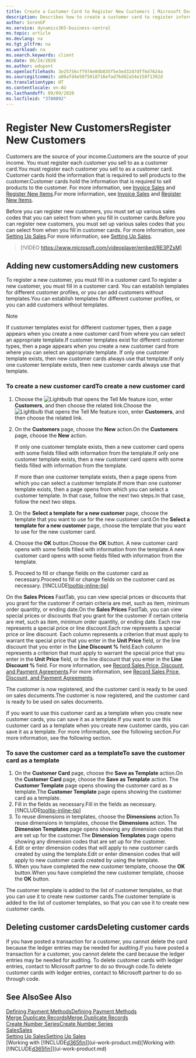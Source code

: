 ```yaml
---
title: Create a Customer Card to Register New Customers | Microsoft Docs
description: Describes how to create a customer card to register information about each new customer or client that you sell to.
author: SorenGP
ms.service: dynamics365-business-central
ms.topic: article
ms.devlang: na
ms.tgt_pltfrm: na
ms.workload: na
ms.search.keywords: client
ms.date: 06/24/2020
ms.author: edupont
ms.openlocfilehash: 3e25756cff974e0db835f5e3ed3247dff6d7624a
ms.sourcegitcommit: a80afd4e5075018716efad76d82a54e158f1392d
ms.translationtype: HT
ms.contentlocale: en-AU
ms.lasthandoff: 09/09/2020
ms.locfileid: "3780892"
---
```

# <a name="register-new-customers"></a><span data-ttu-id="d2868-103">Register New Customers</span><span class="sxs-lookup"><span data-stu-id="d2868-103">Register New Customers</span></span>

<span data-ttu-id="d2868-104">Customers are the source of your income.</span><span class="sxs-lookup"><span data-stu-id="d2868-104">Customers are the source of your income.</span></span> <span data-ttu-id="d2868-105">You must register each customer you sell to as a customer card.</span><span class="sxs-lookup"><span data-stu-id="d2868-105">You must register each customer you sell to as a customer card.</span></span> <span data-ttu-id="d2868-106">Customer cards hold the information that is required to sell products to the customer.</span><span class="sxs-lookup"><span data-stu-id="d2868-106">Customer cards hold the information that is required to sell products to the customer.</span></span> <span data-ttu-id="d2868-107">For more information, see [Invoice Sales](sales-how-invoice-sales.md) and [Register New Items](inventory-how-register-new-items.md).</span><span class="sxs-lookup"><span data-stu-id="d2868-107">For more information, see [Invoice Sales](sales-how-invoice-sales.md) and [Register New Items](inventory-how-register-new-items.md).</span></span>  

<span data-ttu-id="d2868-108">Before you can register new customers, you must set up various sales codes that you can select from when you fill in customer cards.</span><span class="sxs-lookup"><span data-stu-id="d2868-108">Before you can register new customers, you must set up various sales codes that you can select from when you fill in customer cards.</span></span> <span data-ttu-id="d2868-109">For more information, see [Setting Up Sales](sales-setup-sales.md).</span><span class="sxs-lookup"><span data-stu-id="d2868-109">For more information, see [Setting Up Sales](sales-setup-sales.md).</span></span>

> [!VIDEO https://www.microsoft.com/videoplayer/embed/RE3PZsM]

## <a name="adding-new-customers"></a><span data-ttu-id="d2868-110">Adding new customers</span><span class="sxs-lookup"><span data-stu-id="d2868-110">Adding new customers</span></span>

<span data-ttu-id="d2868-111">To register a new customer, you must fill in a customer card.</span><span class="sxs-lookup"><span data-stu-id="d2868-111">To register a new customer, you must fill in a customer card.</span></span> <span data-ttu-id="d2868-112">You can establish templates for different customer profiles, or you can add customers without templates.</span><span class="sxs-lookup"><span data-stu-id="d2868-112">You can establish templates for different customer profiles, or you can add customers without templates.</span></span>  

> [!NOTE]  
> <span data-ttu-id="d2868-113">If customer templates exist for different customer types, then a page appears when you create a new customer card from where you can select an appropriate template.</span><span class="sxs-lookup"><span data-stu-id="d2868-113">If customer templates exist for different customer types, then a page appears when you create a new customer card from where you can select an appropriate template.</span></span> <span data-ttu-id="d2868-114">If only one customer template exists, then new customer cards always use that template.</span><span class="sxs-lookup"><span data-stu-id="d2868-114">If only one customer template exists, then new customer cards always use that template.</span></span>  

### <a name="to-create-a-new-customer-card"></a><span data-ttu-id="d2868-115">To create a new customer card</span><span class="sxs-lookup"><span data-stu-id="d2868-115">To create a new customer card</span></span>

1. <span data-ttu-id="d2868-116">Choose the ![Lightbulb that opens the Tell Me feature](media/ui-search/search_small.png "Tell me what you want to do") icon, enter **Customers**, and then choose the related link.</span><span class="sxs-lookup"><span data-stu-id="d2868-116">Choose the ![Lightbulb that opens the Tell Me feature](media/ui-search/search_small.png "Tell me what you want to do") icon, enter **Customers**, and then choose the related link.</span></span>  
2. <span data-ttu-id="d2868-117">On the **Customers** page, choose the **New** action.</span><span class="sxs-lookup"><span data-stu-id="d2868-117">On the **Customers** page, choose the **New** action.</span></span>

    <span data-ttu-id="d2868-118">If only one customer template exists, then a new customer card opens with some fields filled with information from the template.</span><span class="sxs-lookup"><span data-stu-id="d2868-118">If only one customer template exists, then a new customer card opens with some fields filled with information from the template.</span></span>

    <span data-ttu-id="d2868-119">If more than one customer template exists, then a page opens from which you can select a customer template.</span><span class="sxs-lookup"><span data-stu-id="d2868-119">If more than one customer template exists, then a page opens from which you can select a customer template.</span></span> <span data-ttu-id="d2868-120">In that case, follow the next two steps.</span><span class="sxs-lookup"><span data-stu-id="d2868-120">In that case, follow the next two steps.</span></span>
3. <span data-ttu-id="d2868-121">On the **Select a template for a new customer** page, choose the template that you want to use for the new customer card.</span><span class="sxs-lookup"><span data-stu-id="d2868-121">On the **Select a template for a new customer** page, choose the template that you want to use for the new customer card.</span></span>
4. <span data-ttu-id="d2868-122">Choose the **OK** button.</span><span class="sxs-lookup"><span data-stu-id="d2868-122">Choose the **OK** button.</span></span> <span data-ttu-id="d2868-123">A new customer card opens with some fields filled with information from the template.</span><span class="sxs-lookup"><span data-stu-id="d2868-123">A new customer card opens with some fields filled with information from the template.</span></span>  
5. <span data-ttu-id="d2868-124">Proceed to fill or change fields on the customer card as necessary.</span><span class="sxs-lookup"><span data-stu-id="d2868-124">Proceed to fill or change fields on the customer card as necessary.</span></span> [!INCLUDE[tooltip-inline-tip](includes/tooltip-inline-tip_md.md)]

<span data-ttu-id="d2868-125">On the **Sales Prices** FastTab, you can view special prices or discounts that you grant for the customer if certain criteria are met, such as item, minimum order quantity, or ending date.</span><span class="sxs-lookup"><span data-stu-id="d2868-125">On the **Sales Prices** FastTab, you can view special prices or discounts that you grant for the customer if certain criteria are met, such as item, minimum order quantity, or ending date.</span></span> <span data-ttu-id="d2868-126">Each row represents a special price or line discount.</span><span class="sxs-lookup"><span data-stu-id="d2868-126">Each row represents a special price or line discount.</span></span> <span data-ttu-id="d2868-127">Each column represents a criterion that must apply to warrant the special price that you enter in the **Unit Price** field, or the line discount that you enter in the **Line Discount %** field.</span><span class="sxs-lookup"><span data-stu-id="d2868-127">Each column represents a criterion that must apply to warrant the special price that you enter in the **Unit Price** field, or the line discount that you enter in the **Line Discount %** field.</span></span> <span data-ttu-id="d2868-128">For more information, see [Record Sales Price, Discount, and Payment Agreements](sales-how-record-sales-price-discount-payment-agreements.md).</span><span class="sxs-lookup"><span data-stu-id="d2868-128">For more information, see [Record Sales Price, Discount, and Payment Agreements](sales-how-record-sales-price-discount-payment-agreements.md).</span></span>

<span data-ttu-id="d2868-129">The customer is now registered, and the customer card is ready to be used on sales documents.</span><span class="sxs-lookup"><span data-stu-id="d2868-129">The customer is now registered, and the customer card is ready to be used on sales documents.</span></span>

<span data-ttu-id="d2868-130">If you want to use this customer card as a template when you create new customer cards, you can save it as a template.</span><span class="sxs-lookup"><span data-stu-id="d2868-130">If you want to use this customer card as a template when you create new customer cards, you can save it as a template.</span></span> <span data-ttu-id="d2868-131">For more information, see the following section.</span><span class="sxs-lookup"><span data-stu-id="d2868-131">For more information, see the following section.</span></span>  

### <a name="to-save-the-customer-card-as-a-template"></a><span data-ttu-id="d2868-132">To save the customer card as a template</span><span class="sxs-lookup"><span data-stu-id="d2868-132">To save the customer card as a template</span></span>

1. <span data-ttu-id="d2868-133">On the **Customer Card** page, choose the **Save as Template** action.</span><span class="sxs-lookup"><span data-stu-id="d2868-133">On the **Customer Card** page, choose the **Save as Template** action.</span></span> <span data-ttu-id="d2868-134">The **Customer Template** page opens showing the customer card as a template.</span><span class="sxs-lookup"><span data-stu-id="d2868-134">The **Customer Template** page opens showing the customer card as a template.</span></span>
2. <span data-ttu-id="d2868-135">Fill in the fields as necessary.</span><span class="sxs-lookup"><span data-stu-id="d2868-135">Fill in the fields as necessary.</span></span> [!INCLUDE[tooltip-inline-tip](includes/tooltip-inline-tip_md.md)]
3. <span data-ttu-id="d2868-136">To reuse dimensions in templates, choose the **Dimensions** action.</span><span class="sxs-lookup"><span data-stu-id="d2868-136">To reuse dimensions in templates, choose the **Dimensions** action.</span></span> <span data-ttu-id="d2868-137">The **Dimension Templates** page opens showing any dimension codes that are set up for the customer.</span><span class="sxs-lookup"><span data-stu-id="d2868-137">The **Dimension Templates** page opens showing any dimension codes that are set up for the customer.</span></span>
4. <span data-ttu-id="d2868-138">Edit or enter dimension codes that will apply to new customer cards created by using the template.</span><span class="sxs-lookup"><span data-stu-id="d2868-138">Edit or enter dimension codes that will apply to new customer cards created by using the template.</span></span>  
5. <span data-ttu-id="d2868-139">When you have completed the new customer template, choose the **OK** button.</span><span class="sxs-lookup"><span data-stu-id="d2868-139">When you have completed the new customer template, choose the **OK** button.</span></span>

<span data-ttu-id="d2868-140">The customer template is added to the list of customer templates, so that you can use it to create new customer cards.</span><span class="sxs-lookup"><span data-stu-id="d2868-140">The customer template is added to the list of customer templates, so that you can use it to create new customer cards.</span></span>

## <a name="deleting-customer-cards"></a><span data-ttu-id="d2868-141">Deleting customer cards</span><span class="sxs-lookup"><span data-stu-id="d2868-141">Deleting customer cards</span></span>

<span data-ttu-id="d2868-142">If you have posted a transaction for a customer, you cannot delete the card because the ledger entries may be needed for auditing.</span><span class="sxs-lookup"><span data-stu-id="d2868-142">If you have posted a transaction for a customer, you cannot delete the card because the ledger entries may be needed for auditing.</span></span> <span data-ttu-id="d2868-143">To delete customer cards with ledger entries, contact to Microsoft partner to do so through code.</span><span class="sxs-lookup"><span data-stu-id="d2868-143">To delete customer cards with ledger entries, contact to Microsoft partner to do so through code.</span></span>  

## <a name="see-also"></a><span data-ttu-id="d2868-144">See Also</span><span class="sxs-lookup"><span data-stu-id="d2868-144">See Also</span></span>

[<span data-ttu-id="d2868-145">Defining Payment Methods</span><span class="sxs-lookup"><span data-stu-id="d2868-145">Defining Payment Methods</span></span>](finance-payment-methods.md)  
[<span data-ttu-id="d2868-146">Merge Duplicate Records</span><span class="sxs-lookup"><span data-stu-id="d2868-146">Merge Duplicate Records</span></span>](sales-how-merge-duplicate-records.md)  
[<span data-ttu-id="d2868-147">Create Number Series</span><span class="sxs-lookup"><span data-stu-id="d2868-147">Create Number Series</span></span>](ui-create-number-series.md)  
[<span data-ttu-id="d2868-148">Sales</span><span class="sxs-lookup"><span data-stu-id="d2868-148">Sales</span></span>](sales-manage-sales.md)  
[<span data-ttu-id="d2868-149">Setting Up Sales</span><span class="sxs-lookup"><span data-stu-id="d2868-149">Setting Up Sales</span></span>](sales-setup-sales.md)  
<span data-ttu-id="d2868-150">[Working with [!INCLUDE[d365fin](includes/d365fin_md.md)]](ui-work-product.md)</span><span class="sxs-lookup"><span data-stu-id="d2868-150">[Working with [!INCLUDE[d365fin](includes/d365fin_md.md)]](ui-work-product.md)</span></span>  
